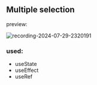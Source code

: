## Multiple selection

preview:

![recording-2024-07-29-2320191](https://github.com/user-attachments/assets/10ee20fa-f6a3-4aae-b354-f1513433ddaa)

### used:
  - useState
  - useEffect
  - useRef
